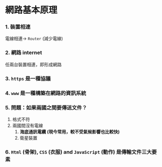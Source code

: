 # 網路基本原理
### 1. 裝置相連
電線相連→ `Router` (減少電線)  
### 2. 網路 internet
任兩台裝置相連，即形成網路  
### 3. `https` 是一種協議
### 4. `www` 是一種構築在網路的資訊系統
### 5. 問題：如果兩國之間要傳送文件？
1. 格式不符  
2. 兩國間沒有電線  
    1. **海底通訊電纜 (現今常用，較不受氣候影響也比較快)**
    2. 衛星裝置
### 6. `Html` (骨架), `CSS` (衣服) and `JavaScript` (動作) 是傳輸文件三大要素
